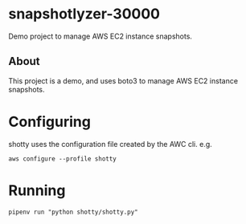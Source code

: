 # snapshotlyzer-30000
Demo project to manage AWS EC2 instance snapshots.

## About

This project is a demo, and uses boto3 to manage AWS EC2 instance snapshots.

# Configuring

shotty uses the configuration file created by the AWC cli. e.g.

`aws configure --profile shotty`

# Running

`pipenv run "python shotty/shotty.py"`
